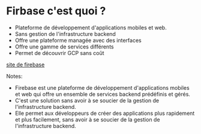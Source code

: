 # Firbase c'est quoi ?

* Plateforme de développement d'applications mobiles et web. 
* Sans gestion de l'infrastructure backend
* Offre une plateforme managée avec des interfaces
* Offre une gamme de services différents
* Permet de découvrir GCP sans coût
<!-- .element: class="list-fragment" -->

[site de firebase](https://firebase.google.com/)
<!-- .element: class="credits" -->

Notes:
- Firebase est une plateforme de développement d'applications mobiles et web qui offre un ensemble de services backend prédéfinis et gérés.
-  C'est une solution sans avoir à se soucier de la gestion de l'infrastructure backend.
- Elle permet aux développeurs de créer des applications plus rapidement et plus facilement, sans avoir à se soucier de la gestion de l'infrastructure backend.
